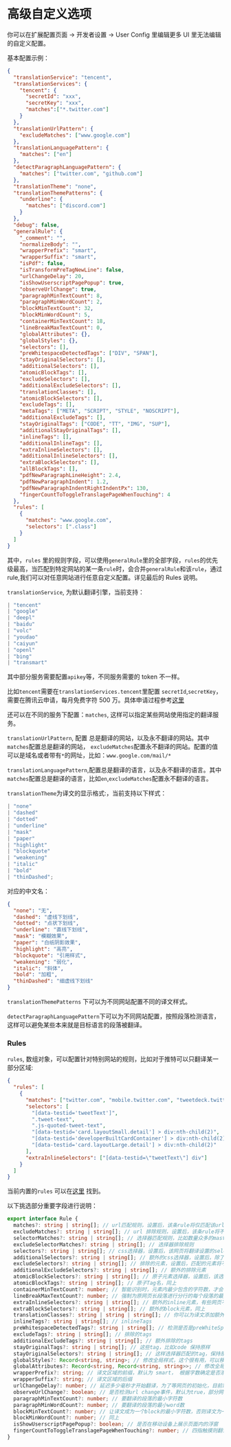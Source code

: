 # 高级自定义选项

你可以在扩展配置页面 -> 开发者设置 -> User Config 里编辑更多 UI 里无法编辑的自定义配置。

基本配置示例：

```json
{
  "translationService": "tencent",
  "translationServices": {
    "tencent": {
      "secretId": "xxx",
      "secretKey": "xxx",
      "matches":["*.twitter.com"]
    }
  },
  "translationUrlPattern": {
    "excludeMatches": ["www.google.com"]
  },
  "translationLanguagePattern": {
    "matches": ["en"]
  },
  "detectParagraphLanguagePattern": {
    "matches": ["twitter.com", "github.com"]
  },
  "translationTheme": "none",
  "translationThemePatterns": {
    "underline": {
      "matches": ["discord.com"]
    }
  },
  "debug": false,
  "generalRule": {
    "_comment": "",
    "normalizeBody": "",
    "wrapperPrefix": "smart",
    "wrapperSuffix": "smart",
    "isPdf": false,
    "isTransformPreTagNewLine": false,
    "urlChangeDelay": 20,
    "isShowUserscriptPagePopup": true,
    "observeUrlChange": true,
    "paragraphMinTextCount": 8,
    "paragraphMinWordCount": 2,
    "blockMinTextCount": 32,
    "blockMinWordCount": 5,
    "containerMinTextCount": 18,
    "lineBreakMaxTextCount": 0,
    "globalAttributes": {},
    "globalStyles": {},
    "selectors": [],
    "preWhitespaceDetectedTags": ["DIV", "SPAN"],
    "stayOriginalSelectors": [],
    "additionalSelectors": [],
    "atomicBlockTags": [],
    "excludeSelectors": [],
    "additionalExcludeSelectors": [],
    "translationClasses": [],
    "atomicBlockSelectors": [],
    "excludeTags": [],
    "metaTags": ["META", "SCRIPT", "STYLE", "NOSCRIPT"],
    "additionalExcludeTags": [],
    "stayOriginalTags": ["CODE", "TT", "IMG", "SUP"],
    "additionalStayOriginalTags": [],
    "inlineTags": [],
    "additionalInlineTags": [],
    "extraInlineSelectors": [],
    "additionalInlineSelectors": [],
    "extraBlockSelectors": [],
    "allBlockTags": [],
    "pdfNewParagraphLineHeight": 2.4,
    "pdfNewParagraphIndent": 1.2,
    "pdfNewParagraphIndentRightIndentPx": 130,
    "fingerCountToToggleTranslagePageWhenTouching": 4
  },
  "rules": [
    {
      "matches": "www.google.com",
      "selectors": [".class"]
    }
  ]
}
```

其中，`rules` 里的规则字段，可以使用`generalRule`里的全部字段，`rules`的优先级最高，当匹配到特定网站的某一条`rule`时，会合并`generalRule`和该`rule`，通过 rule,我们可以对任意网站进行任意自定义配置。详见最后的 Rules 说明。

`translationService`, 为默认翻译引擎，当前支持：

```typescript
| "tencent"
| "google"
| "deepl"
| "baidu"
| "volc"
| "youdao"
| "caiyun"
| "openl"
| "bing"
| "transmart"
```

其中部分服务需要配置`apikey`等，不同服务需要的 token 不一样。

比如`tencent`需要在`translationServices.tencent`里配置 `secretId`,`secretKey`， 需要在腾讯云申请，每月免费字符 500 万。具体申请过程参考[这里](https://immersive-translate.owenyoung.com/services/tencent)

还可以在不同的服务下配置：`matches`, 这样可以指定某些网站使用指定的翻译服务。

`translationUrlPattern`, 配置 总是翻译的网站，以及永不翻译的网站。其中`matches`配置总是翻译的网站， `excludeMatches`配置永不翻译的网站。配置的值可以是域名或者带有`*`的网址，比如：`www.google.com/mail/*`

`translationLanguagePattern`,配置总是翻译的语言，以及永不翻译的语言。其中`matches`配置总是翻译的语言，比如`en`,`excludeMatches`配置永不翻译的语言。

`translationTheme`为译文的显示格式:，当前支持以下样式：

```typescript
| "none"
| "dashed"
| "dotted"
| "underline"
| "mask"
| "paper"
| "highlight"
| "blockquote"
| "weakening"
| "italic"
| "bold"
| "thinDashed";
```

对应的中文名：

```json
{
  "none": "无",
  "dashed": "虚线下划线",
  "dotted": "点状下划线",
  "underline": "直线下划线",
  "mask": "模糊效果",
  "paper": "白纸阴影效果",
  "highlight": "高亮",
  "blockquote": "引用样式",
  "weakening": "弱化",
  "italic": "斜体",
  "bold": "加粗",
  "thinDashed": "细虚线下划线"
}
```

`translationThemePatterns` 下可以为不同网站配置不同的译文样式。

`detectParagraphLanguagePattern`下可以为不同网站配置，按照段落检测语言，这样可以避免某些本来就是目标语言的段落被翻译。

### Rules

`rules`, 数组对象，可以配置针对特别网站的规则，比如对于推特可以只翻译某一部分区域:

```json
{
  "rules": [
    {
      "matches": ["twitter.com", "mobile.twitter.com", "tweetdeck.twitter.com"],
      "selectors": [
        "[data-testid='tweetText']",
        ".tweet-text",
        ".js-quoted-tweet-text",
        "[data-testid='card.layoutSmall.detail'] > div:nth-child(2)",
        "[data-testid='developerBuiltCardContainer'] > div:nth-child(2)",
        "[data-testid='card.layoutLarge.detail'] > div:nth-child(2)"
      ],
      "extraInlineSelectors": ["[data-testid=\"tweetText\"] div"]
    }
  ]
}
```

当前内置的`rules` 可以在[这里](https://github.com/immersive-translate/next-immersive-translate/blob/main/docs/buildin_config.json) 找到。

以下挑选部分重要字段进行说明：

```typescript
export interface Rule {
  matches?: string | string[]; // url匹配规则，设置后，该条rule将仅匹配该url，支持通配符，比如 `*.google.com`, `www.google.com/test/*`, `file:///*`
  excludeMatches?: string | string[]; // url 排除规则，设置后，该条rule将不匹配特定的url
  selectorMatches?: string | string[]; // 选择器匹配规则，比如数量众多的mastodon实例可以用选择器来判断，无需指定所有的url
  excludeSelectorMatches?: string | string[]; // 选择器排除规则
  selectors?: string | string[]; // css选择器，设置后，该网页将翻译设置的selectors匹配的元素进行翻译
  additionalSelectors?: string | string[]; // 额外的css选择器，设置后，除了智能判断的区域外，这里面包含的元素也会被翻译
  excludeSelectors?: string | string[]; // 排除的元素，设置后，匹配的元素将不被翻译
  additionalExcludeSelectors?: string | string[]; // 额外的排除元素
  atomicBlockSelectors?: string | string[]; // 原子元素选择器，设置后，该选择器匹配的元素将被视为一个整体，不会进行分段
  atomicBlockTags?: string | string[]; // 原子Tag名，同上
  containerMinTextCount?: number; // 智能识别时，元素内最少包含的字符数，才会被视为要翻译的区域，默认为18
  lineBreakMaxTextCount?: number; // 强制为原网页长段落进行分行的每个段落的最大字符数。
  extraInlineSelectors?: string | string[]; // 额外的inline元素，有些网页不标准，导致解析出错，这里可以修正。
  extraBlockSelectors?: string | string[]; // 额外的block元素，同上
  translationClasses?: string | string | string[]; // 你可以为译文添加额外的css名字
  inlineTags?: string | string[]; // inlineTags
  preWhitespaceDetectedTags?: string | string[]; // 检测是否是preWhiteSpace的tag
  excludeTags?: string | string[]; // 排除的tags
  additionalExcludeTags?: string | string[]; // 额外排除的tags
  stayOriginalTags?: string | string[]; // 这些tag，比如code 保持原样
  stayOriginalSelectors?: string | string[]; // 这样选择器匹配的tag，保持原样不翻译
  globalStyles?: Record<string, string>; // 修改全局样式，这个很有用，可以移除原网页的一些最大高度的样式，比如youtube的标题，格式为 `".title":"max-height: unset;"`
  globalAttributes?: Record<string, Record<string, string>>; // 修改全局元素的属性
  wrapperPrefix?: string; // 译文区域的前缀，默认为 smart， 根据字数确定是否添加空行
  wrapperSuffix?: string; // 译文区域的后缀
  urlChangeDelay?: number; // 延迟多少毫秒才开始翻译，为了等网页的初始化，目前默认为250ms
  observeUrlChange?: boolean; // 是否检测url change事件，默认为true，部分网站不检测体验更好，比如inoreader
  paragraphMinTextCount?: number; // 要翻译的段落的最小字符数
  paragraphMinWordCount?: number; // 要翻译的段落的最小word数
  blockMinTextCount?: number; // 让译文成为一个block的最小字符数，否则译文为一个inline元素
  blockMinWordCount?: number; // 同上
  isShowUserscriptPagePopup?: boolean; // 是否在移动设备上展示页面内的浮窗
  fingerCountToToggleTranslagePageWhenTouching?: number; // 四指触摸则翻译，可以设置为0，2，3，4，5
}
```
